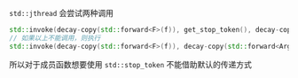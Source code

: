 `std::jthread` 会尝试两种调用

```cpp
std::invoke(decay-copy(std::forward<F>(f)), get_stop_token(), decay-copy(std::forward<Args>(args))...)
// 如果以上不能调用，则执行
std::invoke(decay-copy(std::forward<F>(f)), decay-copy(std::forward<Args>(args))...)
```

所以对于成员函数想要使用 `std::stop_token` 不能借助默认的传递方式